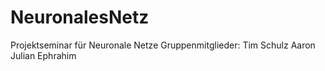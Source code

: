 # NeuronalesNetz
Projektseminar für Neuronale Netze
Gruppenmitglieder:
  Tim Schulz
  Aaron 
  Julian
  Ephrahim
